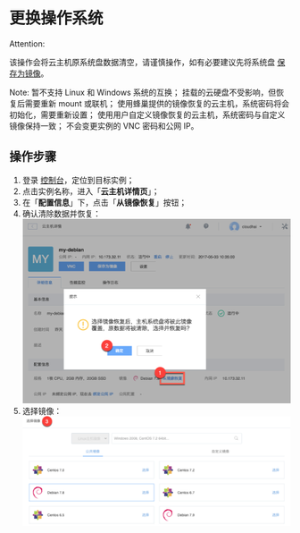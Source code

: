 # 更换操作系统

<span>Attention:</span><div class="alertContent">该操作会将云主机原系统盘数据清空，请谨慎操作，如有必要建议先将系统盘 [保存为镜像](../md.html#!容器服务/云主机/使用指南/镜像/云主机-保存为镜像.md)。</div>

<span>Note:</span>
暂不支持 Linux 和 Windows 系统的互换；
挂载的云硬盘不受影响，但恢复后需要重新 mount 或联机；
使用蜂巢提供的镜像恢复的云主机，系统密码将会初始化，需要重新设置；
使用用户自定义镜像恢复的云主机，系统密码与自定义镜像保持一致；
不会变更实例的 VNC 密码和公网 IP。

## 操作步骤

1. 登录 [控制台](https://c.163.com/dashboard#/m/win/)，定位到目标实例；
2. 点击实例名称，进入「**云主机详情页**」；
3. 在「**配置信息**」下，点击「**从镜像恢复**」按钮；
4. 确认清除数据并恢复：
![](../../image/使用指南-镜像-从镜像恢复.png)
5. 选择镜像： 
![](../../image/使用指南-镜像-从镜像恢复-选择.png)